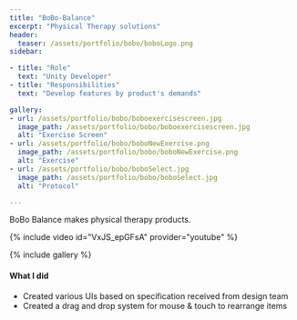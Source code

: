 ```yaml
---
title: "BoBo-Balance"
excerpt: "Physical Therapy solutions"
header:
  teaser: /assets/portfolio/bobo/boboLogo.png
sidebar:

- title: "Role"
  text: "Unity Developer"
- title: "Responsibilities"
  text: "Develop features by product's demands"

gallery:
- url: /assets/portfolio/bobo/boboexercisescreen.jpg
  image_path: /assets/portfolio/bobo/boboexercisescreen.jpg
  alt: "Exercise Screen"
- url: /assets/portfolio/bobo/boboNewExercise.png
  image_path: /assets/portfolio/bobo/boboNewExercise.png
  alt: "Exercise"
- url: /assets/portfolio/bobo/boboSelect.jpg
  image_path: /assets/portfolio/bobo/boboSelect.jpg
  alt: "Protocol"

---
```


[2]:/assets/portfolio/bobo/boboLogo.png

BoBo Balance makes physical therapy products.

{% include video id="VxJS_epGFsA" provider="youtube" %}

{% include gallery %}

#### What I did

- Created various UIs based on specification received from design team
- Created a drag and drop system for mouse & touch to rearrange items